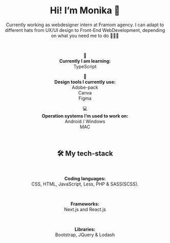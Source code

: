 <h1 align="center">Hi! I’m Monika 👋</h1>
<p align="center">Currently working as webdesigner intern at Framom agency. I can adapt to different hats from UX/UI design to Front-End WebDevelopment, depending on what you need me to do 🕵🏼‍♀️</p>
<br>
<p align="center">📖 
  <br>
  <b>Currently I am learning:</b>
  <br>
  TypeScript
</p>
<p align="center">🎨 
  <br>
  <b>Design tools I currently use:</b>
  <br>
  Adobe-pack
  <br>
  Canva
  <br>
  Figma
</p>
<p align="center">💻
  <br>
  <b>Operation systems I’m used to work on:</b>
  <br>
  Android / Windows
  <br>
  MAC 
</p>
<br>
<h2 align="center">🛠️ My tech-stack</h2>
<br>
<p align="center"><b>Coding languages:</b>
  <br>
  CSS, HTML, JavaScript, Less, PHP & SASS(SCSS).
</p>
<br>
<p align="center"><b>Frameworks:</b>
  <br>
  Next.js and React.js
</p>
<br>
<p align="center"><b>Libraries:</b>
  <br>
  Bootstrap, JQuery & Lodash
</p>
<br>
<!--
**lunadragon06/lunadragon06** is a ✨ _special_ ✨ repository because its `README.md` (this file) appears on your GitHub profile.

Here are some ideas to get you started:

- 🔭 I’m currently working on ...
- 🌱 I’m currently learning ...
- 👯 I’m looking to collaborate on ...
- 🤔 I’m looking for help with ...
- 💬 Ask me about ...
- 📫 How to reach me: ...
- 😄 Pronouns: ...
- ⚡ Fun fact: ...
-->
